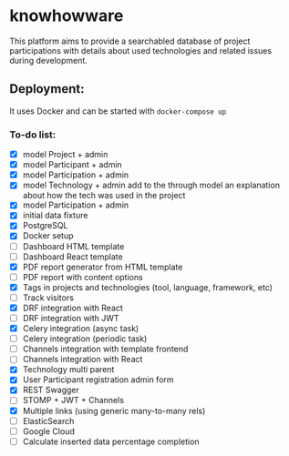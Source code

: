 # knowhowware

This platform aims to provide a searchabled database of project participations with details about used technologies and related issues during development.

## Deployment:

It uses Docker and can be started with `docker-compose up`

### To-do list:
- [x] model Project + admin
- [x] model Participant + admin
- [x] model Participation + admin
- [x] model Technology + admin
add to the through model an explanation about how the tech was used in the project
- [x] model Participation + admin
- [x] initial data fixture
- [x] PostgreSQL
- [x] Docker setup
- [ ] Dashboard HTML template
- [ ] Dashboard React template
- [x] PDF report generator from HTML template
- [ ] PDF report with content options
- [x] Tags in projects and technologies (tool, language, framework, etc)
- [ ] Track visitors
- [x] DRF integration with React
- [ ] DRF integration with JWT
- [x] Celery integration (async task)
- [ ] Celery integration (periodic task)
- [ ] Channels integration with template frontend
- [ ] Channels integration with React
- [x] Technology multi parent
- [x] User Participant registration admin form
- [x] REST Swagger
- [ ] STOMP + JWT + Channels
- [x] Multiple links (using generic many-to-many rels)
- [ ] ElasticSearch
- [ ] Google Cloud
- [ ] Calculate inserted data percentage completion